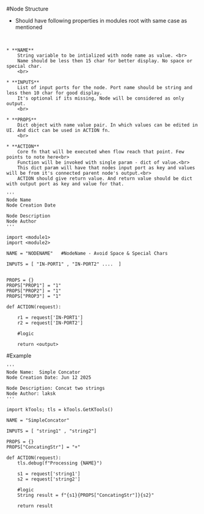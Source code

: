 
#Node Structure

- Should have following properties in modules root with same case as mentioned  
<br>
  
    * **NAME**
		String variable to be intialized with node name as value. <br>
		Name should be less then 15 char for better display. No space or special char.  
		<br>
		  
    * **INPUTS**
		List of input ports for the node. Port name should be string and less then 10 char for good display.
		It's optional if its missing, Node will be considered as only output.  
		<br>

    * **PROPS** 
		Dict object with name value pair. In which values can be edited in UI. And dict can be used in ACTION fn.  
		<br>
		    
    * **ACTION**  
		Core fn that will be executed when flow reach that point. Few points to note here<br>
		Function will be invoked with single param - dict of value.<br>
		This dict param will have that nodes input port as key and values will be from it's connected parent node's output.<br>
		ACTION should give return value. And return value should be dict with output port as key and value for that.
		
```
'''
Node Name
Node Creation Date

Node Description
Node Author
'''

import <module1>
import <module2>

NAME = "NODENAME"	#NodeName - Avoid Space & Special Chars

INPUTS = [ "IN-PORT1" , "IN-PORT2" ....  ]


PROPS = {}
PROPS["PROP1"] = "1"
PROPS["PROP2"] = "1"
PROPS["PROP3"] = "1"

def ACTION(request):

	r1 = request['IN-PORT1']
	r2 = request['IN-PORT2']
		
	#logic

	return <output>
```


#Example

```
'''
Node Name:	Simple Concator
Node Creation Date:	Jun 12 2025

Node Description: Concat two strings 
Node Author: laksk
'''

import kTools; tls = kTools.GetKTools()

NAME = "SimpleConcator"

INPUTS = [ "string1" , "string2"]

PROPS = {}
PROPS["ConcatingStr"] = "+"

def ACTION(request):
	tls.debug(f"Processing {NAME}")
	
	s1 = request['string1']
	s2 = request['string2']
		
	#logic
	String result = f"{s1}{PROPS["ConcatingStr"]}{s2}"

	return result
```
